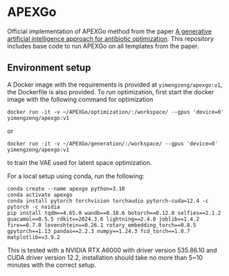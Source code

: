 # APEXGo
Official implementation of APEXGo method from the paper [A generative artificial intelligence approach for antibiotic optimization](https://www.biorxiv.org/content/10.1101/2024.11.27.625757v1). This repository includes base code to run APEXGo on all templates from the paper.


## Environment setup

A Docker image with the requirements is provided at ```yimengzeng/apexgo:v1```, the Dockerfile is also provided. To run optimization, first start the docker image with the following command for optimization
```shell
docker run -it -v ~/APEXGo/optimization/:/workspace/ --gpus 'device=0' yimengzeng/apexgo:v1
```

or 

```shell
docker run -it -v ~/APEXGo/generation/:/workspace/ --gpus 'device=0' yimengzeng/apexgo:v1
```
to train the VAE used for latent space optimization.


For a local setup using conda, run the following:
```shell
conda create --name apexgo python=3.10
conda activate apexgo
conda install pytorch torchvision torchaudio pytorch-cuda=12.4 -c pytorch -c nvidia
pip install tqdm==4.65.0 wandb==0.18.6 botorch==0.12.0 selfies==2.1.2 guacamol==0.5.5 rdkit==2024.3.6 lightning==2.4.0 joblib==1.4.2 fire==0.7.0 levenshtein==0.26.1 rotary_embedding_torch==0.8.5 gpytorch==1.13 pandas==2.2.3 numpy==1.24.3 fcd_torch==1.0.7 matplotlib==3.9.2
```

This is tested with a NVIDIA RTX A6000 with driver version 535.86.10 and CUDA driver version 12.2, installation should take no more than 5~10 minutes with the correct setup.